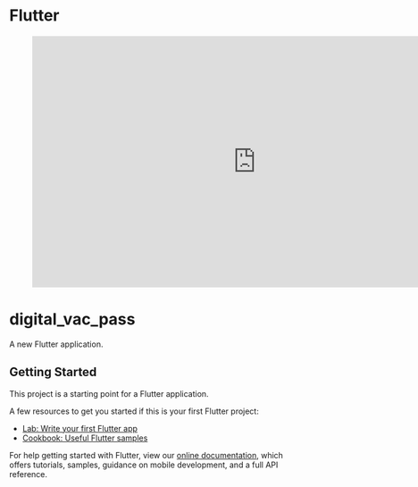 # Flutter

<figure class="video_container">
<iframe style="border: 1px solid rgba(0, 0, 0, 0);" width="800" height="450" src="https://www.figma.com/embed?embed_host=share&url=https%3A%2F%2Fwww.figma.com%2Ffile%2FVIL42w7pMXSORDfHED8z46%2FDigitalVaccinationPass%3Fnode-id%3D0%253A1" allowfullscreen></iframe>
</figure>

# digital_vac_pass

A new Flutter application.

## Getting Started

This project is a starting point for a Flutter application.

A few resources to get you started if this is your first Flutter project:

- [Lab: Write your first Flutter app](https://flutter.dev/docs/get-started/codelab)
- [Cookbook: Useful Flutter samples](https://flutter.dev/docs/cookbook)

For help getting started with Flutter, view our
[online documentation](https://flutter.dev/docs), which offers tutorials,
samples, guidance on mobile development, and a full API reference.
